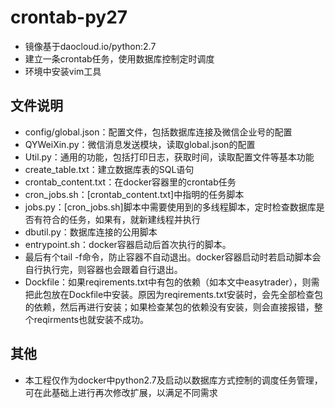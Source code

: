 # crontab-py27
* 镜像基于daocloud.io/python:2.7
* 建立一条crontab任务，使用数据库控制定时调度
* 环境中安装vim工具

## 文件说明
* config/global.json：配置文件，包括数据库连接及微信企业号的配置
* QYWeiXin.py：微信消息发送模块，读取global.json的配置
* Util.py：通用的功能，包括打印日志，获取时间，读取配置文件等基本功能
* create_table.txt：建立数据库表的SQL语句
* crontab_content.txt：在docker容器里的crontab任务
* cron_jobs.sh：[crontab_content.txt]中指明的任务脚本
* jobs.py：[cron_jobs.sh]脚本中需要使用到的多线程脚本，定时检查数据库是否有符合的任务，如果有，就新建线程并执行
* dbutil.py：数据库连接的公用脚本
* entrypoint.sh：docker容器启动后首次执行的脚本。
 * 最后有个tail -f命令，防止容器不自动退出。docker容器启动时若启动脚本会自行执行完，则容器也会跟着自行退出。
* Dockfile：如果reqirements.txt中有包的依赖（如本文中easytrader），则需把此包放在Dockfile中安装。原因为reqirements.txt安装时，会先全部检查包的依赖，然后再进行安装；如果检查某包的依赖没有安装，则会直接报错，整个reqirments也就安装不成功。

## 其他
* 本工程仅作为docker中python2.7及启动以数据库方式控制的调度任务管理，可在此基础上进行再次修改扩展，以满足不同需求
